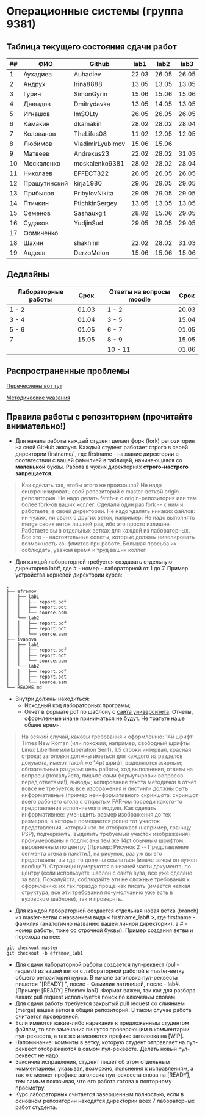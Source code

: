 # Операционные системы (группа 9381)

## Таблица текущего состояния сдачи работ

| ##   | ФИО          | Github              | lab1  | lab2  | lab3  | lab4  | lab5  | lab6  | lab7  |
| ---- | ------------ | ------------------- | ----- | ----- | ----- | ----- | ----- | ----- | ----- |
| 1    | Аухадиев     | Auhadiev            | 22.03 | 26.05 | 26.05 | 29.05 | 29.05 | 29.05 | 26.05 |
| 2    | Андрух       | Irina8888           | 13.05 | 13.05 | 13.05 | 13.05 | 13.05 | 13.05 | 13.05 |
| 3    | Гурин        | SimonGyrin          | 15.06 | 15.06 | 15.06 | 15.06 | 15.06 | 15.06 | 15.06 |
| 4    | Давыдов      | Dmitrydavka         | 13.05 | 14.05 | 13.05 | 29.05 | 29.05 | 15.06 |       |
| 5    | Игнашов      | ImSOLty             | 26.05 | 26.05 | 26.05 | 26.05 | 26.05 | 26.05 | 26.05 |
| 6    | Камакин      | dkamakin            | 28.02 | 28.02 | 28.04 | 28.04 | 28.04 | 28.04 | 12.05 |
| 7    | Колованов    | TheLifes08          | 11.02 | 12.05 | 12.05 | 12.05 | 12.05 | 12.05 | 12.05 |
| 8    | Любимов      | VladimirLyubimov    | 15.06 | 15.06 |       |       |       |       |       |
| 9    | Матвеев      | Andrexus23          | 22.02 | 28.02 | 31.03 | 31.03 | 12.05 | 12.05 | 14.05 |
| 10   | Москаленко   | moskalenko9381      | 28.02 | 28.02 | 28.04 | 28.04 | 28.04 | 28.04 | 12.05 |
| 11   | Николаев     | EFFECT322           | 26.05 | 26.05 | 26.05 | 26.05 | 26.05 | 26.05 | 26.05 |
| 12   | Прашутинский | kirja1980           | 29.05 | 29.05 | 29.05 | 29.05 | 29.05 | 29.05 | 29.05 |
| 13   | Прибылов     | PribylovNikita      | 29.05 | 29.05 | 29.05 | 15.06 | 15.06 | 15.06 | 15.06 |
| 14   | Птичкин      | PtichkinSergey      | 13.05 | 13.05 | 13.05 | 13.05 | 13.05 | 13.05 | 26.05 |
| 15   | Семенов      | Sashauxgit          | 28.02 | 15.06 | 29.05 | 29.05 | 15.06 | 15.06 | 15.06 |
| 16   | Судаков      | YudjinSud           | 29.05 | 29.05 | 29.05 | 15.06 | 15.06 | 29.05 | 15.06 |
| 17   | Фоминенко    |                     |       |       |       |       |       |       |       |
| 18   | Шахин        | shakhinn            | 22.02 | 28.02 | 31.03 | 31.03 | 12.05 | 29.04 | 12.05 |
| 19   | Авдеев       | DerzoMelon          | 15.06 | 15.06 | 15.06 | 15.06 | 15.06 | 15.06 | 15.06 |

## Дедлайны

| Лабораторные работы | Срок  | | Ответы на вопросы moodle | Срок  |
| ------------------- | ----- |-| ------------------------ | ----- |
|       1 - 2         | 01.03 | |          1 - 2           | 20.03 |
|       3 - 4         | 01.04 | |          3 - 5           | 15.04 |
|       5 - 6         | 01.05 | |          6 - 7           | 01.05 |
|         7           | 15.05 | |          8 - 9           | 15.05 |
|                     |       | |         10 - 11          | 01.06 |

## Распространенные проблемы

[Перечеслены вот тут](./FAQ.md)

[Методические указания](./os_labs_guide.pdf)

## Правила работы с репозиторием (прочитайте внимательно!)

 - Для начала работы каждый студент делает форк (fork) репозитория на свой GitHub аккаунт.
Каждый студент работает строго в своей директории firstname/ , где firstname - название директории в соотвтествии с вашей фамилией в таблицей, начинающаяся со **маленькой** буквы. Работа в чужих директориях **строго-настрого запрещается**.

> Как сделать так, чтобы этого не произошло? Не надо синхронизировать свой репозиторий с master-веткой origin-репозитория. Не надо делать fetch-и с origin-репозитория или тем более fork-ов ваших коллег. Сделали один раз fork -- с ним и работаете, в своей директории. Не надо удалять никаких файлов: ни чужих, ни своих с других веток, например. Не надо выполнять merge своих веток лишний раз, ибо это просто излишне. Работаете вы в отдельных ветках для каждой из лабораторных. Все это -- настоятельные советы, которые должны нивелировать возможность конфликтов при работе. Большая просьба их соблюдать, уважая время и труд ваших коллег.

- Для каждой лабораторной требуется создавать отдельную директорию lab#, где # - номер - лабораторной от 1 до 7. Пример устройства корневой директории курса:

```
.
├── efremov
│   ├── lab1
│   │   ├── report.pdf
│   │   ├── report.odt
│   │   └── source.asm
│   └── lab2
│   │   ├── report.pdf
│   │   ├── report.odt
│   │   └── source.asm
├── ivanova
│   ├── lab1
│   │   ├── report.pdf
│   │   ├── report.odt
│   │   └── source.asm
│   └── lab2
│   │   ├── report.pdf
│   │   ├── report.odt
│   │   └── source.asm
└── README.md
```

- Внутри должны находиться:
    - Исходный код лабораторных программ;
    - Отчет в формате pdf по шаблону с [сайта университета](https://etu.ru/ru/studentam/dokumenty-dlya-ucheby/). Отчеты, оформленные иначе приниматься не будут. Не тратьте наше общее время.

> На всякий случай, каковы требования к оформлению: 14й шрифт Times New Roman (или похожий, например, свободный шрифты Linux Libertine или Liberation Serif), 1.5 строки интервал, красная строка; заголовки должны иметься для каждого из разделов докумета, имеют такой же 14pt шрифт, выделяются жирным; обязательные разделы: цель работы, ход выполнения, ответы на вопросы (пожалуйста, пишите сами формулировки вопросов перед ответами!), выводы; копирование текста методички в отчет вовсе не требуется; все изображения и листинги должны быть информативные (пример неинформативного скриншота: скриншот всего рабочего стола с открытым FAR-ом посреди какого-то представления исполняемого модуля. Как сделать информативнее: уменьшить размер изображения до тех размеров, в которые помещается ровно тот участок представления, который что-то отображает (например, границу PSP), подчеркнуть, выделить требуемый участок изображения) пронумерованы и подписаны тем же 14pt обычным шрифтом, выровненным по центру (Пример: Рисунок 2 -- Представление сегмента стека в памяти.), на рисунок, раз уж вы его представили, вы где-то должны ссылаться (иначе зачем он нужен вообще?). Страницы нумеруются в нижней части документа, по центру (если используете шаблон с сайта вуза, все уже сделано за вас). Пожалуйста, соблюдайте эти не сложные требования к оформлению: их так гораздо проще как писать (имеется четкая структура, все эти требования по-умолчанию уже есть в вузовском шаблоне), так и проверять.

- Для каждой лабораторной создается отдельная новая ветка (branch) из master-ветви с названием вида < firstname_lab# >, где firstname - фамилия (аналогично названию вашей личной директории), а # - номер работы, тоже со строчной буквы). Пример создания ветви и перехода на нее:
```
git checkout master
git checkout -b efremov_lab1
```
- Для сдачи лабораторной работы создается пул-реквест (pull-request) из вашей ветки с лабораторной работой в master-ветку общего репозитория курса. В начале заголовка пул-реквеста пишется "[READY] ", после - Фамилия латиницей, после - lab#. (Пример: [READY] Efremov lab1). Формат важен, так как для разбора ваших pull request используется поиск по ключевым словам.
- Для сдачи работы требуется закрытый pull request со слиянием (merge) вашей ветки в общий репозиторий. В таком случае работа считается проверенной.
- Если имеются какие-либо нарекания к предложенным студентом файлам, то все замечания пишутся проверяющим в комментарии пул-реквеста, а так же изменяется префикс заголовка на [WIP].
- Напоминание: коммиты в ветку, которую студент отправляет на пул-реквест отображаются в самом пул-реквесте. Делать новый пул-реквест не надо.
- Закончив исправления, студент пишет об этом отдельным комментарием, указывая, возможно, пояснения к исправлениям, а так же меняет префикс заголовка пул-реквеста снова на [READY], тем самым показывая, что его работа готова к повторному просмотру.
- Курс лабораторных считается завершенным полностью, если в основном репозитории находятся директории всех 7 лабораторных работ студента.
